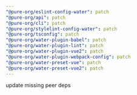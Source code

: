 ```yaml
---
"@pure-org/eslint-config-water": patch
"@pure-org/api": patch
"@pure-org/cli": patch
"@pure-org/stylelint-config-water": patch
"@pure-org/tsconfig": patch
"@pure-org/water-plugin-babel": patch
"@pure-org/water-plugin-lint": patch
"@pure-org/water-plugin-vue2": patch
"@pure-org/water-plugin-webpack-config": patch
"@pure-org/water-preset-vue": patch
"@pure-org/water-preset-vue2": patch
---
```


update missing peer deps
